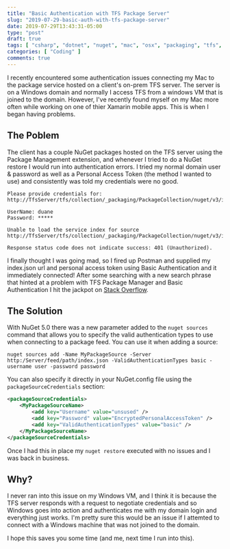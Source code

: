 ```yaml
---
title: "Basic Authentication with TFS Package Server"
slug: "2019-07-29-basic-auth-with-tfs-package-server"
date: 2019-07-29T13:43:31-05:00
type: "post"
draft: true
tags: [ "csharp", "dotnet", "nuget", "mac", "osx", "packaging", "tfs", "domain", "authentication" ]
categories: [ "Coding" ]
comments: true
---
```


I recently encountered some authentication issues connecting my Mac to the package service hosted on a client's on-prem TFS server. The server is on a Windows domain and normally I access TFS from a windows VM that is joined to the domain. However, I've recently found myself on my Mac more often while working on one of thier Xamarin mobile apps. This is when I began having problems.

## The Poblem

The client has a couple NuGet packages hosted on the TFS server using the Package Management extension, and whenever I tried to do a NuGet restore I would run into authentication errors. I tried my normal domain user & password as well as a Personal Access Token (the method I wanted to use) and consistently was told my credentials were no good.

```
Please provide credentials for: http://TfsServer/tfs/collection/_packaging/PackageCollection/nuget/v3/index.json

UserName: duane
Password: *****

Unable to load the service index for source http://TfsServer/tfs/collection/_packaging/PackageCollection/nuget/v3/index.json.

Response status code does not indicate success: 401 (Unauthorized).
```

I finally thought I was going mad, so I fired up Postman and supplied my index.json url and personal access token using Basic Authentication and it immediately connected! After some searching with a new search phrase that hinted at a problem with TFS Package Manager and Basic Authentication I hit the jackpot on [Stack Overflow](https://stackoverflow.com/a/55245837).

## The Solution

With NuGet 5.0 there was a new parameter added to the `nuget sources` command that allows you to specify the valid authentication types to use when connecting to a package feed. You can use it when adding a source:

```
nuget sources add -Name MyPackageSource -Server http:/Server/feed/path/index.json -ValidAuthenticationTypes basic -username user -password password
```

You can also specify it directly in your NuGet.config file using the `packageSourceCredentials` section:

```xml
<packageSourceCredentials>
    <MyPackageSourceName>
        <add key="Username" value="unsused" />
        <add key="Password" value="EncryptedPersonalAccessToken" />
        <add key="ValidAuthenticationTypes" value="basic" />
    </MyPackageSourceName>
</packageSourceCredentials>
```

Once I had this in place my `nuget restore` executed with no issues and I was back in business.

## Why?

I never ran into this issue on my Windows VM, and I think it is because the TFS server responds with a request to negotiate credentials and so Windows goes into action and authenticates me with my domain login and everything just works. I'm pretty sure this would be an issue if I attemted to connect with a Windows machine that was not joined to the domain.

I hope this saves you some time (and me, next time I run into this).
